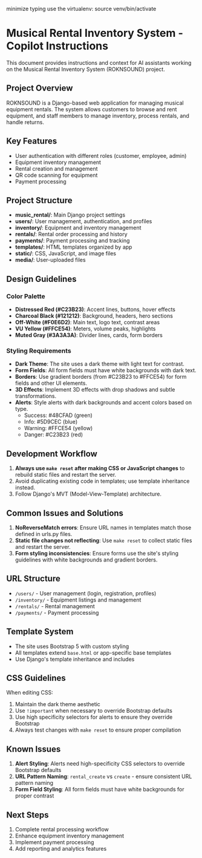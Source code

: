 minimize typing
use the virtualenv: source venv/bin/activate

# Musical Rental Inventory System - Copilot Instructions

This document provides instructions and context for AI assistants working on the Musical Rental Inventory System (ROKNSOUND) project.

## Project Overview

ROKNSOUND is a Django-based web application for managing musical equipment rentals. The system allows customers to browse and rent equipment, and staff members to manage inventory, process rentals, and handle returns.

## Key Features

- User authentication with different roles (customer, employee, admin)
- Equipment inventory management
- Rental creation and management
- QR code scanning for equipment
- Payment processing

## Project Structure

- **music_rental/**: Main Django project settings
- **users/**: User management, authentication, and profiles
- **inventory/**: Equipment and inventory management
- **rentals/**: Rental order processing and history
- **payments/**: Payment processing and tracking
- **templates/**: HTML templates organized by app
- **static/**: CSS, JavaScript, and image files
- **media/**: User-uploaded files

## Design Guidelines

### Color Palette

- **Distressed Red (#C23B23)**: Accent lines, buttons, hover effects
- **Charcoal Black (#121212)**: Background, headers, hero sections
- **Off-White (#F0E6D2)**: Main text, logo text, contrast areas
- **VU Yellow (#FFCE54)**: Meters, volume peaks, highlights
- **Muted Gray (#3A3A3A)**: Divider lines, cards, form borders

### Styling Requirements

- **Dark Theme**: The site uses a dark theme with light text for contrast.
- **Form Fields**: All form fields must have white backgrounds with dark text.
- **Borders**: Use gradient borders (from #C23B23 to #FFCE54) for form fields and other UI elements.
- **3D Effects**: Implement 3D effects with drop shadows and subtle transformations.
- **Alerts**: Style alerts with dark backgrounds and accent colors based on type.
  - Success: #48CFAD (green)
  - Info: #5D9CEC (blue)
  - Warning: #FFCE54 (yellow)
  - Danger: #C23B23 (red)

## Development Workflow

1. **Always use `make reset` after making CSS or JavaScript changes** to rebuild static files and restart the server.
2. Avoid duplicating existing code in templates; use template inheritance instead.
3. Follow Django's MVT (Model-View-Template) architecture.

## Common Issues and Solutions

1. **NoReverseMatch errors**: Ensure URL names in templates match those defined in urls.py files.
2. **Static file changes not reflecting**: Use `make reset` to collect static files and restart the server.
3. **Form styling inconsistencies**: Ensure forms use the site's styling guidelines with white backgrounds and gradient borders.

## URL Structure

- `/users/` - User management (login, registration, profiles)
- `/inventory/` - Equipment listings and management
- `/rentals/` - Rental management
- `/payments/` - Payment processing

## Template System

- The site uses Bootstrap 5 with custom styling
- All templates extend `base.html` or app-specific base templates
- Use Django's template inheritance and includes

## CSS Guidelines

When editing CSS:
1. Maintain the dark theme aesthetic
2. Use `!important` when necessary to override Bootstrap defaults
3. Use high specificity selectors for alerts to ensure they override Bootstrap
4. Always test changes with `make reset` to ensure proper compilation

## Known Issues

1. **Alert Styling**: Alerts need high-specificity CSS selectors to override Bootstrap defaults
2. **URL Pattern Naming**: `rental_create` vs `create` - ensure consistent URL pattern naming
3. **Form Field Styling**: All form fields must have white backgrounds for proper contrast

## Next Steps

1. Complete rental processing workflow
2. Enhance equipment inventory management
3. Implement payment processing
4. Add reporting and analytics features